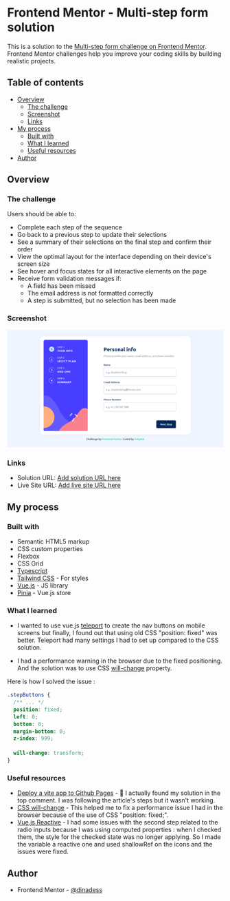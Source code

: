 # Frontend Mentor - Multi-step form solution

This is a solution to the [Multi-step form challenge on Frontend Mentor](https://www.frontendmentor.io/challenges/multistep-form-YVAnSdqQBJ). Frontend Mentor challenges help you improve your coding skills by building realistic projects.

## Table of contents

- [Overview](#overview)
  - [The challenge](#the-challenge)
  - [Screenshot](#screenshot)
  - [Links](#links)
- [My process](#my-process)
  - [Built with](#built-with)
  - [What I learned](#what-i-learned)
  - [Useful resources](#useful-resources)
- [Author](#author)

## Overview

### The challenge

Users should be able to:

- Complete each step of the sequence
- Go back to a previous step to update their selections
- See a summary of their selections on the final step and confirm their order
- View the optimal layout for the interface depending on their device's screen size
- See hover and focus states for all interactive elements on the page
- Receive form validation messages if:
  - A field has been missed
  - The email address is not formatted correctly
  - A step is submitted, but no selection has been made

### Screenshot

![Screenshot](./screenshot.png)

### Links

- Solution URL: [Add solution URL here](https://your-solution-url.com)
- Live Site URL: [Add live site URL here](https://your-live-site-url.com)

## My process

### Built with

- Semantic HTML5 markup
- CSS custom properties
- Flexbox
- CSS Grid
- [Typescript](https://www.typescriptlang.org/)
- [Tailwind CSS](https://tailwindcss.com/) - For styles
- [Vue.js](https://vuejs.org/) - JS library
- [Pinia](https://pinia.vuejs.org/) - Vue.js store

### What I learned

- I wanted to use vue.js [teleport](https://vuejs.org/guide/built-ins/teleport.html) to create the nav buttons on mobile screens but finally, I found out that using old CSS "position: fixed" was better. Teleport had many settings I had to set up compared to the CSS solution.

- I had a performance warning in the browser due to the fixed positioning. And the solution was to use CSS [will-change](https://developer.mozilla.org/en-US/docs/Web/CSS/will-change) property.

Here is how I solved the issue :

```css
.stepButtons {
  /** ... */
  position: fixed;
  left: 0;
  bottom: 0;
  margin-bottom: 0;
  z-index: 999;

  will-change: transform;
}
```

### Useful resources

- [Deploy a vite app to Github Pages](https://dev.to/shashannkbawa/deploying-vite-app-to-github-pages-3ane) - 🥳 I actually found my solution in the top comment. I was following the article's steps but it wasn't working.
- [CSS will-change](https://developer.mozilla.org/en-US/docs/Web/CSS/will-change) - This helped me to fix a performance issue I had in the browser because of the use of CSS "position: fixed;".
- [Vue.js Reactive](https://vuejs.org/api/reactivity-core.html#reactive) - I had some issues with the second step related to the radio inputs because I was using computed properties : when I checked them, the style for the checked state was no longer applying. So I made the variable a reactive one and used shallowRef on the icons and the issues were fixed.

## Author

- Frontend Mentor - [@dinadess](https://www.frontendmentor.io/profile/dinadess)

